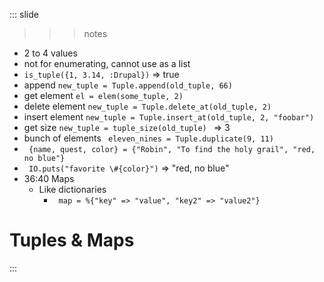 
::: slide

>>> notes

- 2 to 4 values
- not for enumerating, cannot use as a list
- ``` is_tuple({1, 3.14, :Drupal}) ``` => true
- append ```new_tuple = Tuple.append(old_tuple, 66) ```
- get element ```el = elem(some_tuple, 2) ```
- delete element ```new_tuple = Tuple.delete_at(old_tuple, 2) ```
- insert element ```new_tuple = Tuple.insert_at(old_tuple, 2, "foobar") ```
- get size ```new_tuple = tuple_size(old_tuple) ``` => 3
- bunch of elements ``` eleven_nines = Tuple.duplicate(9, 11)```
- ``` {name, quest, color} = {"Robin", "To find the holy grail", "red, no blue"}```
- ``` IO.puts("favorite \#{color}")``` => "red, no blue"
- 36:40 Maps
  - Like dictionaries
    - ``` map = %{"key" => "value", "key2" => "value2"}```

>>>

# Tuples & Maps

:::
